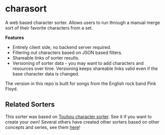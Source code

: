 # charasort
A web based character sorter. Allows users to run through a manual merge sort of their favorite
characters from a set.

**Features**
 * Entirely client side, no backend server required.
 * Filtering out characters based on JSON based filters.
 * Shareable links of sorter results.
 * Versioning of sorter data - you may want to add characters and resources over time. Versioning keeps shareable links valid even if the base character data is changed.
 
The version in this repo is built for songs from the English rock band Pink Floyd.

## Related Sorters
This  sorter was based on [Touhou character sorter](https://execfera.github.io/charasort/). See it if you want to create your own!
Several others have created other sorters based on other concepts and series, see them [here](https://github.com/execfera/charasort/wiki)!


